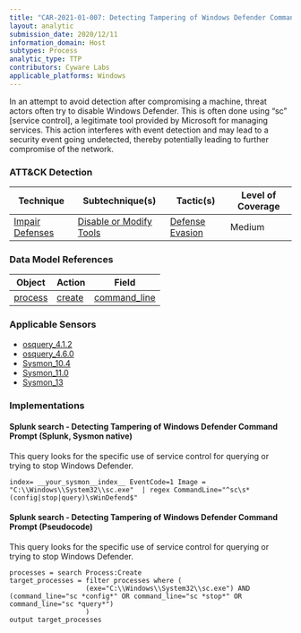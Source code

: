 ```yaml
---
title: "CAR-2021-01-007: Detecting Tampering of Windows Defender Command Prompt"
layout: analytic
submission_date: 2020/12/11
information_domain: Host
subtypes: Process
analytic_type: TTP
contributors: Cyware Labs
applicable_platforms: Windows
---
```


In an attempt to avoid detection after compromising a machine, threat actors often try to disable Windows Defender. This is often done using “sc” [service control], a legitimate tool provided by Microsoft for managing services. This action interferes with event detection and may lead to a security event going undetected, thereby potentially leading to further compromise of the network.


### ATT&CK Detection

|Technique|Subtechnique(s)|Tactic(s)|Level of Coverage|
|---|---|---|---|
|[Impair Defenses](https://attack.mitre.org/techniques/T1562/)|[Disable or Modify Tools](https://attack.mitre.org/techniques/T1562/001/)|[Defense Evasion](https://attack.mitre.org/tactics/TA0005/)|Medium|

### Data Model References

|Object|Action|Field|
|---|---|---|
|[process](/data_model/process) | [create](/data_model/process#create) | [command_line](/data_model/process#command_line) |


### Applicable Sensors

- [osquery_4.1.2](/sensors/osquery_4.1.2)
- [osquery_4.6.0](/sensors/osquery_4.6.0)
- [Sysmon_10.4](/sensors/sysmon_10.4)
- [Sysmon_11.0](/sensors/sysmon_11.0)
- [Sysmon_13](/sensors/sysmon_13)

### Implementations

#### Splunk search - Detecting Tampering of Windows Defender Command Prompt (Splunk, Sysmon native)


This query looks for the specific use of service control for querying or trying to stop Windows Defender.


```
index= __your_sysmon__index__ EventCode=1 Image = "C:\\Windows\\System32\\sc.exe"  | regex CommandLine="^sc\s*(config|stop|query)\sWinDefend$"
```


#### Splunk search - Detecting Tampering of Windows Defender Command Prompt (Pseudocode)


This query looks for the specific use of service control for querying or trying to stop Windows Defender.


```
processes = search Process:Create
target_processes = filter processes where (
                   (exe="C:\\Windows\\System32\\sc.exe") AND (command_line="sc *config*" OR command_line="sc *stop*" OR command_line="sc *query*")
                   )
output target_processes
```




